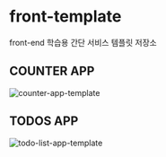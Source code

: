 # front-template

front-end 학습용 간단 서비스 템플릿 저장소

## COUNTER APP

![counter-app-template](https://user-images.githubusercontent.com/45627868/133920862-1d6d32f1-fc28-4fe5-89d5-73f4e00107a5.png)

## TODOS APP

![todo-list-app-template](https://user-images.githubusercontent.com/45627868/133920880-f8834022-a473-4687-8232-0c047ff2cf05.png)
